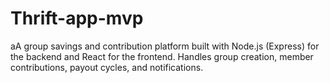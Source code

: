 # Thrift-app-mvp
aA group savings and contribution platform built with Node.js (Express) for the backend and React for the frontend. Handles group creation, member contributions, payout cycles, and notifications.
